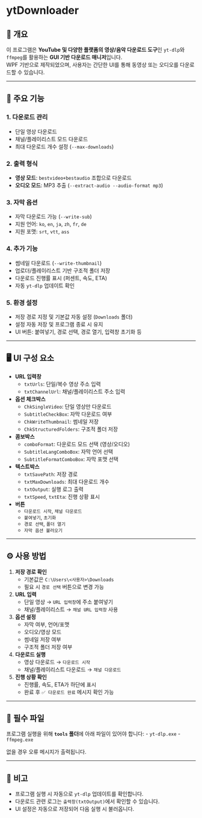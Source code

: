 # ytDownloader

## 📌 개요

이 프로그램은 **YouTube 및 다양한 플랫폼의 영상/음악 다운로드 도구**인
`yt-dlp`와 `ffmpeg`를 활용하는 **GUI 기반 다운로드 매니저**입니다.\
WPF 기반으로 제작되었으며, 사용자는 간단한 UI를 통해 동영상 또는
오디오를 다운로드할 수 있습니다.

------------------------------------------------------------------------

## 🚀 주요 기능

### 1. **다운로드 관리**

-   단일 영상 다운로드
-   채널/플레이리스트 모드 다운로드
-   최대 다운로드 개수 설정 (`--max-downloads`)

### 2. **출력 형식**

-   **영상 모드**: `bestvideo+bestaudio` 조합으로 다운로드
-   **오디오 모드**: MP3 추출 (`--extract-audio --audio-format mp3`)

### 3. **자막 옵션**

-   자막 다운로드 가능 (`--write-sub`)
-   지원 언어: `ko`, `en`, `ja`, `zh`, `fr`, `de`
-   지원 포맷: `srt`, `vtt`, `ass`

### 4. **추가 기능**

-   썸네일 다운로드 (`--write-thumbnail`)
-   업로더/플레이리스트 기반 구조적 폴더 저장
-   다운로드 진행률 표시 (퍼센트, 속도, ETA)
-   자동 `yt-dlp` 업데이트 확인

### 5. **환경 설정**

-   저장 경로 지정 및 기본값 자동 설정 (`Downloads` 폴더)
-   설정 자동 저장 및 프로그램 종료 시 유지
-   UI 버튼: 붙여넣기, 경로 선택, 경로 열기, 입력창 초기화 등

------------------------------------------------------------------------

## 🖥️ UI 구성 요소

-   **URL 입력창**
    -   `txtUrls`: 단일/복수 영상 주소 입력
    -   `txtChannelUrl`: 채널/플레이리스트 주소 입력
-   **옵션 체크박스**
    -   `ChkSingleVideo`: 단일 영상만 다운로드
    -   `SubtitleCheckBox`: 자막 다운로드 여부
    -   `ChkWriteThumbnail`: 썸네일 저장
    -   `ChkStructuredFolders`: 구조적 폴더 저장
-   **콤보박스**
    -   `comboFormat`: 다운로드 모드 선택 (영상/오디오)
    -   `SubtitleLangComboBox`: 자막 언어 선택
    -   `SubtitleFormatComboBox`: 자막 포맷 선택
-   **텍스트박스**
    -   `txtSavePath`: 저장 경로
    -   `txtMaxDownloads`: 최대 다운로드 개수
    -   `txtOutput`: 실행 로그 출력
    -   `txtSpeed`, `txtEta`: 진행 상황 표시
-   **버튼**
    -   `다운로드 시작`, `채널 다운로드`
    -   `붙여넣기`, `초기화`
    -   `경로 선택`, `폴더 열기`
    -   `자막 옵션 불러오기`

------------------------------------------------------------------------

## ⚙️ 사용 방법

1.  **저장 경로 확인**
    -   기본값은 `C:\Users\<사용자>\Downloads`
    -   필요 시 `경로 선택` 버튼으로 변경 가능
2.  **URL 입력**
    -   단일 영상 → `URL 입력창`에 주소 붙여넣기
    -   채널/플레이리스트 → `채널 URL 입력창` 사용
3.  **옵션 설정**
    -   자막 여부, 언어/포맷
    -   오디오/영상 모드
    -   썸네일 저장 여부
    -   구조적 폴더 저장 여부
4.  **다운로드 실행**
    -   영상 다운로드 → `다운로드 시작`
    -   채널/플레이리스트 다운로드 → `채널 다운로드`
5.  **진행 상황 확인**
    -   진행률, 속도, ETA가 하단에 표시
    -   완료 후 `✅ 다운로드 완료` 메시지 확인 가능

------------------------------------------------------------------------

## 📂 필수 파일

프로그램 실행을 위해 **`tools` 폴더**에 아래 파일이 있어야 합니다: -
`yt-dlp.exe` - `ffmpeg.exe`

없을 경우 오류 메시지가 출력됩니다.

------------------------------------------------------------------------

## 📝 비고

-   프로그램 실행 시 자동으로 `yt-dlp` 업데이트를 확인합니다.
-   다운로드 관련 로그는 `출력창(txtOutput)`에서 확인할 수 있습니다.
-   UI 설정은 자동으로 저장되어 다음 실행 시 불러옵니다.
